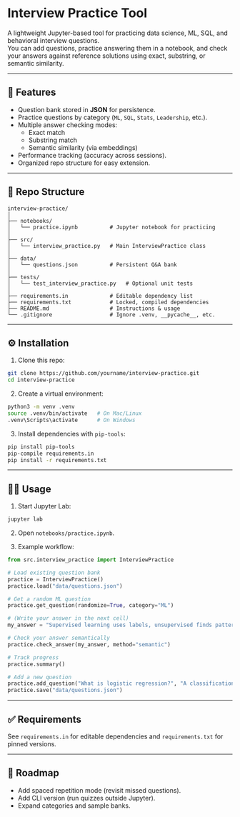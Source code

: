 # Interview Practice Tool

A lightweight Jupyter-based tool for practicing data science, ML, SQL, and behavioral interview questions.  
You can add questions, practice answering them in a notebook, and check your answers against reference solutions using exact, substring, or semantic similarity.

---

## 🚀 Features
- Question bank stored in **JSON** for persistence.
- Practice questions by category (`ML`, `SQL`, `Stats`, `Leadership`, etc.).
- Multiple answer checking modes:
  - Exact match
  - Substring match
  - Semantic similarity (via embeddings)
- Performance tracking (accuracy across sessions).
- Organized repo structure for easy extension.

---

## 📂 Repo Structure
```
interview-practice/
│
├── notebooks/
│   └── practice.ipynb          # Jupyter notebook for practicing
│
├── src/
│   └── interview_practice.py   # Main InterviewPractice class
│
├── data/
│   └── questions.json          # Persistent Q&A bank
│
├── tests/
│   └── test_interview_practice.py   # Optional unit tests
│
├── requirements.in             # Editable dependency list
├── requirements.txt            # Locked, compiled dependencies
├── README.md                   # Instructions & usage
└── .gitignore                  # Ignore .venv, __pycache__, etc.
```

---

## ⚙️ Installation

1. Clone this repo:
```bash
git clone https://github.com/yourname/interview-practice.git
cd interview-practice
```

2. Create a virtual environment:
```bash
python3 -m venv .venv
source .venv/bin/activate   # On Mac/Linux
.venv\Scripts\activate      # On Windows
```

3. Install dependencies with `pip-tools`:
```bash
pip install pip-tools
pip-compile requirements.in
pip install -r requirements.txt
```

---

## 🧑‍💻 Usage

1. Start Jupyter Lab:
```bash
jupyter lab
```

2. Open `notebooks/practice.ipynb`.

3. Example workflow:

```python
from src.interview_practice import InterviewPractice

# Load existing question bank
practice = InterviewPractice()
practice.load("data/questions.json")

# Get a random ML question
practice.get_question(randomize=True, category="ML")

# (Write your answer in the next cell)
my_answer = "Supervised learning uses labels, unsupervised finds patterns."

# Check your answer semantically
practice.check_answer(my_answer, method="semantic")

# Track progress
practice.summary()

# Add a new question
practice.add_question("What is logistic regression?", "A classification algorithm using sigmoid.", "ML")
practice.save("data/questions.json")
```

---

## ✅ Requirements

See `requirements.in` for editable dependencies and `requirements.txt` for pinned versions.

---

## 📌 Roadmap
- Add spaced repetition mode (revisit missed questions).
- Add CLI version (run quizzes outside Jupyter).
- Expand categories and sample banks.
